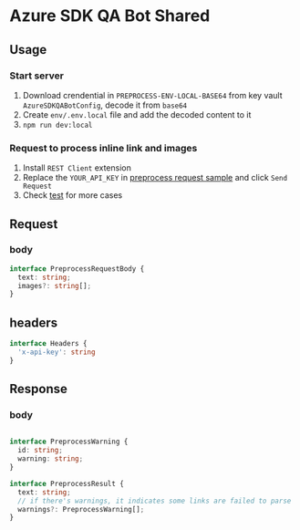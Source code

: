 # Azure SDK QA Bot Shared

## Usage

### Start server

1. Download crendential in `PREPROCESS-ENV-LOCAL-BASE64` from key vault `AzureSDKQABotConfig`, decode it from `base64`
1. Create `env/.env.local` file and add the decoded content to it
1. `npm run dev:local`

### Request to process inline link and images

1. Install `REST Client` extension
1. Replace the `YOUR_API_KEY` in [preprocess request sample](./sample/preprocess.http) and click `Send Request`
1. Check [test](./src/test/test.e2e.test.ts) for more cases

## Request

### body

```ts
interface PreprocessRequestBody {
  text: string;
  images?: string[];
}
```

## headers

```ts
interface Headers {
  'x-api-key': string
}
```

## Response

### body

```ts

interface PreprocessWarning {
  id: string;
  warning: string;
}

interface PreprocessResult {
  text: string;
  // if there's warnings, it indicates some links are failed to parse
  warnings?: PreprocessWarning[];
}
```
